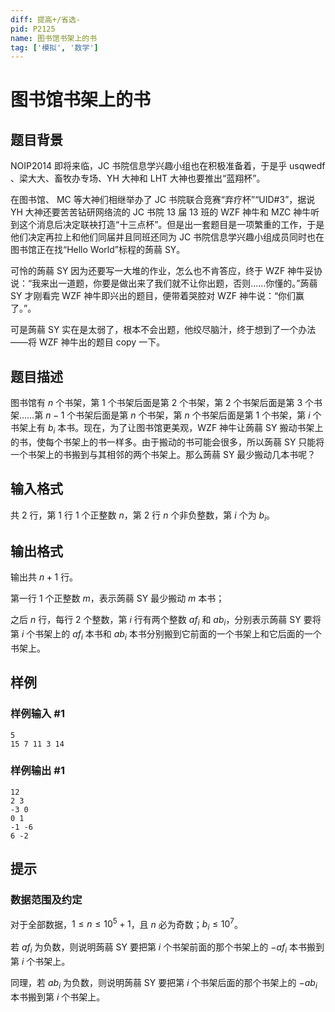 ```yaml
---
diff: 提高+/省选-
pid: P2125
name: 图书馆书架上的书
tag: ['模拟', '数学']
---
```

# 图书馆书架上的书
## 题目背景

NOIP2014 即将来临，JC 书院信息学兴趣小组也在积极准备着，于是乎 usqwedf 、梁大大、畜牧办专场、YH 大神和 LHT 大神也要推出“蓝翔杯”。

在图书馆、 MC 等大神们相继举办了 JC 书院联合竞赛“弃疗杯”“UID#3”，据说 YH 大神还要苦苦钻研网络流的 JC 书院 $13$ 届 $13$ 班的 WZF 神牛和 MZC 神牛听到这个消息后决定联袂打造“十三点杯”。但是出一套题目是一项繁重的工作，于是他们决定再拉上和他们同届并且同班还同为 JC 书院信息学兴趣小组成员同时也在图书馆正在找“Hello World”标程的蒟蒻 SY。

可怜的蒟蒻 SY 因为还要写一大堆的作业，怎么也不肯答应，终于 WZF 神牛妥协说：“我来出一道题，你要是做出来了我们就不让你出题，否则……你懂的。”蒟蒻 SY 才刚看完 WZF 神牛即兴出的题目，便带着哭腔对 WZF 神牛说：“你们赢了。”。

可是蒟蒻 SY 实在是太弱了，根本不会出题，他绞尽脑汁，终于想到了一个办法——将 WZF 神牛出的题目 copy 一下。
## 题目描述

图书馆有 $n$ 个书架，第 $1$ 个书架后面是第 $2$ 个书架，第 $2$ 个书架后面是第 $3$ 个书架……第 $n-1$ 个书架后面是第 $n$ 个书架，第 $n$ 个书架后面是第 $1$ 个书架，第 $i$ 个书架上有 $b_i$ 本书。现在，为了让图书馆更美观，WZF 神牛让蒟蒻 SY 搬动书架上的书，使每个书架上的书一样多。由于搬动的书可能会很多，所以蒟蒻 SY 只能将一个书架上的书搬到与其相邻的两个书架上。那么蒟蒻 SY 最少搬动几本书呢？
## 输入格式

共 $2$ 行，第 $1$ 行 $1$ 个正整数 $n$，第 $2$ 行 $n$ 个非负整数，第 $i$ 个为 $b_i$。
## 输出格式

输出共 $n+1$ 行。

第一行 $1$ 个正整数 $m$，表示蒟蒻 SY 最少搬动 $m$ 本书；

之后 $n$ 行，每行 $2$ 个整数，第 $i$ 行有两个整数 $af_i$ 和 $ab_i$，分别表示蒟蒻 SY 要将第 $i$ 个书架上的 $af_i$ 本书和 $ab_i$ 本书分别搬到它前面的一个书架上和它后面的一个书架上。
## 样例

### 样例输入 #1
```
5
15 7 11 3 14

```
### 样例输出 #1
```
12
2 3
-3 0
0 1
-1 -6
6 -2

```
## 提示

### 数据范围及约定

对于全部数据，$1\le n\le 10^5+1$，且 $n$ 必为奇数；$b_i\le 10^7$。

若 $af_i$ 为负数，则说明蒟蒻 SY 要把第 $i$ 个书架前面的那个书架上的 $-af_i$ 本书搬到第 $i$ 个书架上。

同理，若 $ab_i$ 为负数，则说明蒟蒻 SY 要把第 $i$ 个书架后面的那个书架上的 $-ab_i$ 本书搬到第 $i$ 个书架上。

